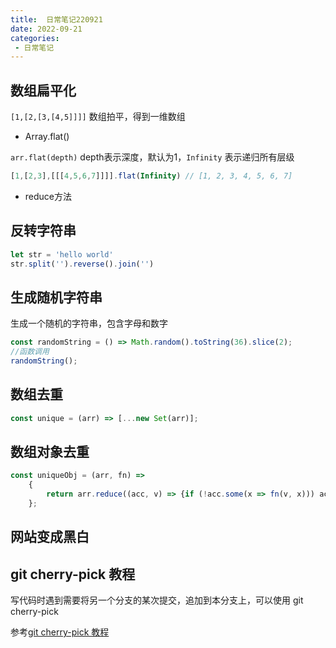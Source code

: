 ```yaml
---
title:  日常笔记220921
date: 2022-09-21
categories: 
 - 日常笔记
---
```

<Boxx type='tip' />

## 数组扁平化

```[1,[2,[3,[4,5]]]]``` 数组拍平，得到一维数组

- Array.flat()

```arr.flat(depth)``` depth表示深度，默认为1，```Infinity``` 表示递归所有层级

```js
[1,[2,3],[[[4,5,6,7]]]].flat(Infinity) // [1, 2, 3, 4, 5, 6, 7]
```

- reduce方法


## 反转字符串

```js
let str = 'hello world'
str.split('').reverse().join('')
```

## 生成随机字符串
生成一个随机的字符串，包含字母和数字

```js
const randomString = () => Math.random().toString(36).slice(2);
//函数调用
randomString();
```

## 数组去重

```js
const unique = (arr) => [...new Set(arr)];
```

## 数组对象去重

```js
const uniqueObj = (arr, fn) => 
    { 
        return arr.reduce((acc, v) => {if (!acc.some(x => fn(v, x))) acc.push(v);return acc;}, [])
    };
```

## 网站变成黑白


## git cherry-pick 教程

写代码时遇到需要将另一个分支的某次提交，追加到本分支上，可以使用 git cherry-pick

参考[git cherry-pick 教程](https://www.ruanyifeng.com/blog/2020/04/git-cherry-pick.html)